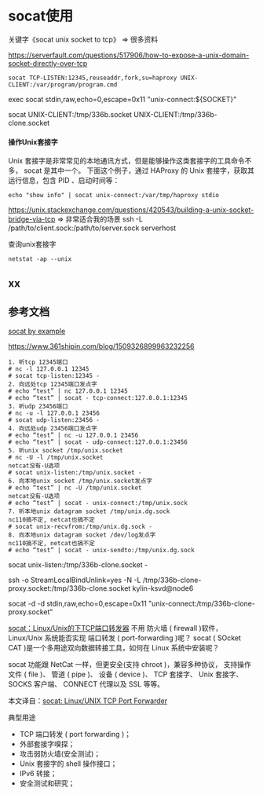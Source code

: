 # socat使用

关键字《socat unix socket to tcp》
=> 很多资料

https://serverfault.com/questions/517906/how-to-expose-a-unix-domain-socket-directly-over-tcp
```
socat TCP-LISTEN:12345,reuseaddr,fork,su=haproxy UNIX-CLIENT:/var/program/program.cmd
```

exec socat stdin,raw,echo=0,escape=0x11 "unix-connect:${SOCKET}"

socat UNIX-CLIENT:/tmp/336b.socket UNIX-CLIENT:/tmp/336b-clone.socket

#### 操作Unix套接字

Unix 套接字是非常常见的本地通讯方式，但是能够操作这类套接字的工具命令不多， socat 是其中一个。 下面这个例子，通过 HAProxy 的 Unix 套接字，获取其运行信息，包含 PID 、启动时间等：
```
echo "show info" | socat unix-connect:/var/tmp/haproxy stdio
```


https://unix.stackexchange.com/questions/420543/building-a-unix-socket-bridge-via-tcp
=> 非常适合我的场景
ssh -L /path/to/client.sock:/path/to/server.sock serverhost

查询unix套接字
```
netstat -ap --unix
```

## xx

## 参考文档

[socat by example](https://www.bitkistl.com/2016/03/socat-by-example.html)

https://www.361shipin.com/blog/1509326899963232256

```
1. 听tcp 12345端口
# nc -l 127.0.0.1 12345
# socat tcp-listen:12345 -
2. 向远处tcp 12345端口发点字
# echo “test” | nc 127.0.0.1 12345
# echo “test” | socat - tcp-connect:127.0.0.1:12345
3. 听udp 23456端口
# nc -u -l 127.0.0.1 23456
# socat udp-listen:23456 -
4. 向远处udp 23456端口发点字
# echo “test” | nc -u 127.0.0.1 23456
# echo “test” | socat - udp-connect:127.0.0.1:23456
5. 听unix socket /tmp/unix.socket
# nc -U -l /tmp/unix.socket
netcat没有-U选项
# socat unix-listen:/tmp/unix.socket -
6. 向本地unix socket /tmp/unix.socket发点字
# echo “test” | nc -U /tmp/unix.socket
netcat没有-U选项
# echo “test” | socat - unix-connect:/tmp/unix.sock
7. 听本地unix datagram socket /tmp/unix.dg.sock
nc110搞不定, netcat也搞不定
# socat unix-recvfrom:/tmp/unix.dg.sock -
8. 向本地unix datagram socket /dev/log发点字
nc110搞不定, netcat也搞不定
# echo “test” | socat - unix-sendto:/tmp/unix.dg.sock
```

socat unix-listen:/tmp/336b-clone.socket -

ssh -o StreamLocalBindUnlink=yes -N -L /tmp/336b-clone-proxy.socket:/tmp/336b-clone.socket kylin-ksvd@node6

socat -d -d stdin,raw,echo=0,escape=0x11 "unix-connect:/tmp/336b-clone-proxy.socket"

[socat：Linux/Unix的下TCP端口转发器](https://fasionchan.com/network/translations/socat-linux-unix-tcp-port-forwarding/)
不用 防火墙 ( firewall )软件， Linux/Unix 系统能否实现 端口转发 ( port-forwarding )呢？ socat ( SOcket CAT )是一个多用途双向数据转接工具，如何在 Linux 系统中安装呢？

socat 功能跟 NetCat 一样，但更安全(支持 chroot )，兼容多种协议， 支持操作 文件 ( file )、 管道 ( pipe )、 设备 ( device )、 TCP 套接字、 Unix 套接字、 SOCKS 客户端、 CONNECT 代理以及 SSL 等等。

本文译自：[socat: Linux/UNIX TCP Port Forwarder](https://www.cyberciti.biz/faq/linux-unix-tcp-port-forwarding/)

典型用途
* TCP 端口转发 ( port forwarding )；
* 外部套接字嗅探；
* 攻击弱防火墙(安全测试)；
* Unix 套接字的 shell 操作接口；
* IPv6 转接；
* 安全测试和研究；
